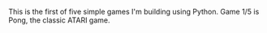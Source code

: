 This is the first of five simple games I'm building using Python.
Game 1/5 is Pong, the classic ATARI game.
